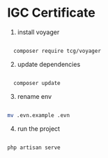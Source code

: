 # IGC Certificate

1. install voyager

```sh

  composer require tcg/voyager

```

2. update dependencies

```sh

  composer update

```

3. rename env

```sh

mv .evn.example .evn


```

4. run the project

```sh

php artisan serve


```
